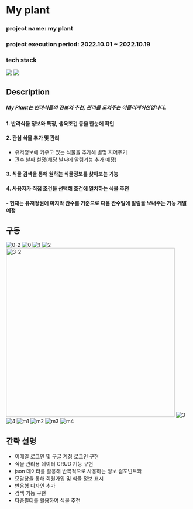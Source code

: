 # My plant

### project name: my plant

### project execution period: 2022.10.01 ~ 2022.10.19

### tech stack

<img src="https://img.shields.io/badge/React-61DAFB?style=flat-square&logo=React&logoColor=FFFFFF"/>
<img src="https://img.shields.io/badge/Firebase-FFCA28?style=flat-square&logo=Firebase&logoColor=FFFFFF"/>

## Description

##### My Plant는 반려식물의 정보와 추천, 관리를 도와주는 어플리케이션입니다.

#### 1. 반려식물 정보와 특징, 생육조건 등을 한눈에 확인

#### 2. 관심 식물 추가 및 관리

- 유저정보에 키우고 있는 식물을 추가해 별명 지어주기<br>
- 관수 날짜 설정(해당 날짜에 알림기능 추가 예정)

#### 3. 식물 검색을 통해 원하는 식물정보를 찾아보는 기능

#### 4. 사용자가 직접 조건을 선택해 조건에 일치하는 식물 추천

#### - 현재는 유저정원에 마지막 관수를 기준으로 다음 관수일에 알림을 보내주는 기능 개발예정

## 구동 
![0-2](https://user-images.githubusercontent.com/98032384/196694404-eb725c7e-40f3-4849-bbbe-b7eb3aaf63f1.png)
![0](https://user-images.githubusercontent.com/98032384/196694424-31d5ad76-1811-4bbf-b055-66e7dbb25553.png)
![1](https://user-images.githubusercontent.com/98032384/196694429-fce6c9f7-8bea-4f82-bb21-dda9b103e4ef.png)
![2](https://user-images.githubusercontent.com/98032384/196694432-b3546cc1-9c40-4416-9352-b88bf08d4928.png)
<img width="461" alt="3-2" src="https://user-images.githubusercontent.com/98032384/196694434-400e202d-bf94-4e99-ade9-780be527b867.png">
![3](https://user-images.githubusercontent.com/98032384/196694440-b66ab791-ef89-4caf-80e9-e6ed08f4f3d5.png)
![4](https://user-images.githubusercontent.com/98032384/196694444-58241e82-47c5-45d1-9b22-d52ca4ce2de7.png)
![m1](https://user-images.githubusercontent.com/98032384/196694447-23538538-9892-4d71-9e98-27ddf6a5bccb.png)
![m2](https://user-images.githubusercontent.com/98032384/196694454-00009412-b35b-4b20-8309-af43ee138d81.png)
![m3](https://user-images.githubusercontent.com/98032384/196694457-43f7cf78-984e-427b-9030-5b0897385629.png)
![m4](https://user-images.githubusercontent.com/98032384/196694460-c1e7618b-5b9c-4bcd-a550-2b3cfbf2ec1c.png)



## 간략 설명

- 이메일 로그인 및 구글 계정 로그인 구현<br>
- 식물 관리용 데이터 CRUD 기능 구현<br>
- json 데이터를 활용해 반복적으로 사용하는 정보 컴포넌트화<br>
- 모달창을 통해 회원가입 및 식물 정보 표시<br>
- 반응형 디자인 추가<br>
- 검색 기능 구현<br>
- 다중필터를 활용하여 식물 추천
